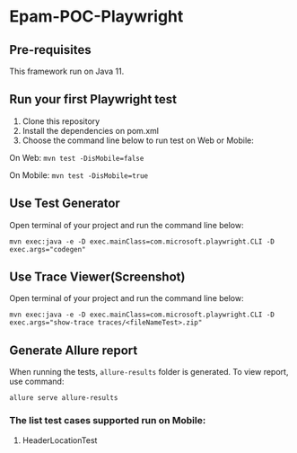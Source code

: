 # Epam-POC-Playwright

## Pre-requisites
This framework run on Java 11.

## Run your first Playwright test
1. Clone this repository
2. Install the dependencies on pom.xml
3. Choose the command line below to run test on Web or Mobile:

On Web:
`mvn test -DisMobile=false`

On Mobile:
`mvn test -DisMobile=true`

## Use Test Generator
Open terminal of your project and run the command line below:

`mvn exec:java -e -D exec.mainClass=com.microsoft.playwright.CLI -D exec.args="codegen"`

## Use Trace Viewer(Screenshot)
Open terminal of your project and run the command line below:

`mvn exec:java -e -D exec.mainClass=com.microsoft.playwright.CLI -D exec.args="show-trace traces/<fileNameTest>.zip"`

## Generate Allure report
When running the tests, `allure-results` folder is generated.
To view report, use command:

`allure serve allure-results`

### The list test cases supported run on Mobile:
1. HeaderLocationTest